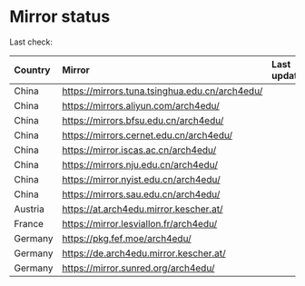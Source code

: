 <script src="./time.js"></script>
# Mirror status
Last check: <script type="text/javascript">localize(1703197019.3214228);</script>

|Country|Mirror|Last update|
|:------|:-----|:----------|
|China|https://mirrors.tuna.tsinghua.edu.cn/arch4edu/|<script type="text/javascript">localize(1703140415);</script>|
|China|https://mirrors.aliyun.com/arch4edu/|<script type="text/javascript">localize(1703183452);</script>|
|China|https://mirrors.bfsu.edu.cn/arch4edu/|<script type="text/javascript">localize(1703140415);</script>|
|China|https://mirrors.cernet.edu.cn/arch4edu/|<script type="text/javascript">localize(1703140415);</script>|
|China|https://mirror.iscas.ac.cn/arch4edu/|<script type="text/javascript">localize(1703140415);</script>|
|China|https://mirrors.nju.edu.cn/arch4edu/|<script type="text/javascript">localize(1703097131);</script>|
|China|https://mirror.nyist.edu.cn/arch4edu/|<script type="text/javascript">localize(1703183452);</script>|
|China|https://mirrors.sau.edu.cn/arch4edu/|<script type="text/javascript">localize(1703183452);</script>|
|Austria|https://at.arch4edu.mirror.kescher.at/|<script type="text/javascript">localize(1703183452);</script>|
|France|https://mirror.lesviallon.fr/arch4edu/|<script type="text/javascript">localize(1703140415);</script>|
|Germany|https://pkg.fef.moe/arch4edu/|<script type="text/javascript">localize(1703183452);</script>|
|Germany|https://de.arch4edu.mirror.kescher.at/|<script type="text/javascript">localize(1703183452);</script>|
|Germany|https://mirror.sunred.org/arch4edu/|<script type="text/javascript">localize(1703183452);</script>|

<script src="./tablefilter/tablefilter.js"></script>
<script src="./table.js"></script>